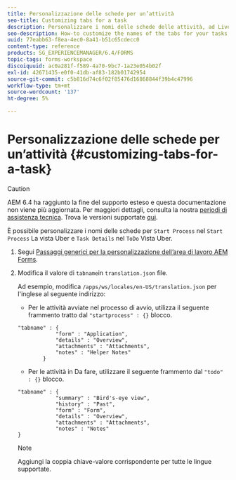 ```yaml
---
title: Personalizzazione delle schede per un’attività
seo-title: Customizing tabs for a task
description: Personalizzare i nomi delle schede delle attività, ad LiveCycle nell’area di lavoro di AEM Forms.
seo-description: How-to customize the names of the tabs for your tasks, in LiveCycle AEM Forms workspace.
uuid: 77eabb63-f8ea-4ec0-8a41-b51c65cdecc0
content-type: reference
products: SG_EXPERIENCEMANAGER/6.4/FORMS
topic-tags: forms-workspace
discoiquuid: ac0a281f-f589-4a70-9bc7-1a23e054b02f
exl-id: 42671435-e0f0-41db-af83-182b01742954
source-git-commit: c5b816d74c6f02f85476d16868844f39b4c47996
workflow-type: tm+mt
source-wordcount: '137'
ht-degree: 5%

---
```


# Personalizzazione delle schede per un’attività {#customizing-tabs-for-a-task}

>[!CAUTION]
>
>AEM 6.4 ha raggiunto la fine del supporto esteso e questa documentazione non viene più aggiornata. Per maggiori dettagli, consulta la nostra [periodi di assistenza tecnica](https://helpx.adobe.com/it/support/programs/eol-matrix.html). Trova le versioni supportate [qui](https://experienceleague.adobe.com/docs/).

È possibile personalizzare i nomi delle schede per `Start Process` nel `Start Process` La vista Uber e `Task Details` nel `ToDo` Vista Uber.

1. Segui [Passaggi generici per la personalizzazione dell’area di lavoro AEM Forms](/help/forms/using/generic-steps-html-workspace-customization.md).
1. Modifica il valore di `tabname`in `translation.json` file.

   Ad esempio, modifica `/apps/ws/locales/en-US/translation.json` per l&#39;inglese al seguente indirizzo:

   * Per le attività avviate nel processo di avvio, utilizza il seguente frammento tratto dal `"startprocess" : {}` blocco.

   ```
   "tabname" : {
               "form" : "Application",
               "details" : "Overview",
               "attachments" : "Attachments",
               "notes" : "Helper Notes"
           }
   ```

   * Per le attività in Da fare, utilizzare il seguente frammento dal `"todo" : {}` blocco.

   ```
   "tabname" : {
               "summary" : "Bird's-eye view",
               "history" : "Past",
               "form" : "Form",
               "details" : "Overview",
               "attachments" : "Attachments",
               "notes" : "Notes"
   }
   ```

   >[!NOTE]
   >
   >Aggiungi la coppia chiave-valore corrispondente per tutte le lingue supportate.
